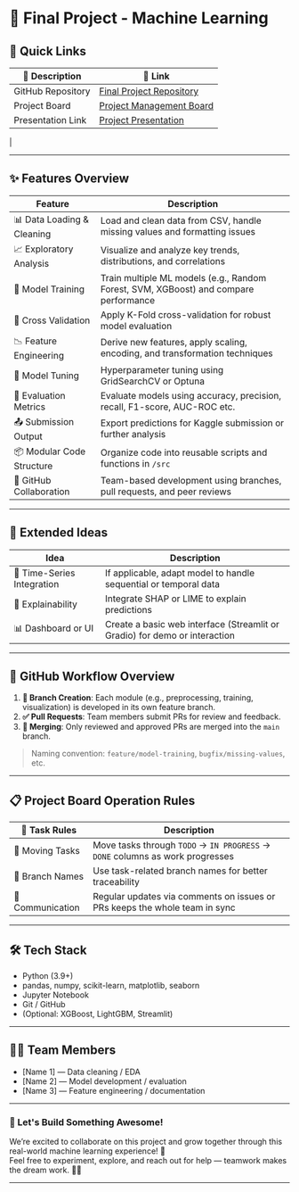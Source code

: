 # 🤖 Final Project - Machine Learning

## 🚀 Quick Links

| 📌 Description    | 🔗 Link                                                                                                                        |
| ----------------- | ------------------------------------------------------------------------------------------------------------------------------ |
| GitHub Repository | [Final Project Repository](https://github.com/Hailey-cloud/Final-Project-Machine-Learning)                                    |
| Project Board     | [Project Management Board](#)                                                                                                  |
| Presentation Link | [Project Presentation](https://docs.google.com/presentation/d/1FGu-z1pKeD6JI5hOUUtb-pCAlx_RpzwkuZMOmz5WCnE/edit?slide=id.p#slide=id.p)
|

---

## ✨ Features Overview

| Feature                      | Description                                                                                                      |
| ---------------------------- | ---------------------------------------------------------------------------------------------------------------- |
| 📊 Data Loading & Cleaning   | Load and clean data from CSV, handle missing values and formatting issues                                        |
| 📈 Exploratory Analysis      | Visualize and analyze key trends, distributions, and correlations                                                |
| 🧪 Model Training            | Train multiple ML models (e.g., Random Forest, SVM, XGBoost) and compare performance                             |
| 🔁 Cross Validation          | Apply K-Fold cross-validation for robust model evaluation                                                        |
| 📉 Feature Engineering       | Derive new features, apply scaling, encoding, and transformation techniques                                       |
| 🧠 Model Tuning              | Hyperparameter tuning using GridSearchCV or Optuna                                                               |
| 🧾 Evaluation Metrics        | Evaluate models using accuracy, precision, recall, F1-score, AUC-ROC etc.                                        |
| 📤 Submission Output         | Export predictions for Kaggle submission or further analysis                                                     |
| 📦 Modular Code Structure    | Organize code into reusable scripts and functions in `/src`                                                      |
| 🤝 GitHub Collaboration      | Team-based development using branches, pull requests, and peer reviews                                           |

---

## 🎯 Extended Ideas

| Idea                         | Description                                                                                                      |
| ---------------------------- | ---------------------------------------------------------------------------------------------------------------- |
| 📅 Time-Series Integration   | If applicable, adapt model to handle sequential or temporal data                                                 |
| 🧾 Explainability            | Integrate SHAP or LIME to explain predictions                                                                    |
| 📊 Dashboard or UI           | Create a basic web interface (Streamlit or Gradio) for demo or interaction                                       |

---

## 🔄 GitHub Workflow Overview

1. **🔀 Branch Creation**: Each module (e.g., preprocessing, training, visualization) is developed in its own feature branch.
2. **✅ Pull Requests**: Team members submit PRs for review and feedback.
3. **🔄 Merging**: Only reviewed and approved PRs are merged into the `main` branch.

> Naming convention: `feature/model-training`, `bugfix/missing-values`, etc.

---

## 📋 Project Board Operation Rules

| 📌 Task Rules    | Description                                                                                                  |
| ---------------- | ------------------------------------------------------------------------------------------------------------ |
| 🎯 Moving Tasks  | Move tasks through `TODO` → `IN PROGRESS` → `DONE` columns as work progresses                                 |
| 🔀 Branch Names  | Use task-related branch names for better traceability                                                        |
| 💬 Communication | Regular updates via comments on issues or PRs keeps the whole team in sync                                   |

---

## 🛠️ Tech Stack

- Python (3.9+)
- pandas, numpy, scikit-learn, matplotlib, seaborn
- Jupyter Notebook
- Git / GitHub
- (Optional: XGBoost, LightGBM, Streamlit)

---

## 🧑‍💻 Team Members

- [Name 1] — Data cleaning / EDA  
- [Name 2] — Model development / evaluation  
- [Name 3] — Feature engineering / documentation  

---

### 🌟 Let's Build Something Awesome!

We’re excited to collaborate on this project and grow together through this real-world machine learning experience! 🎉  
Feel free to experiment, explore, and reach out for help — teamwork makes the dream work. 🚀✨

---

